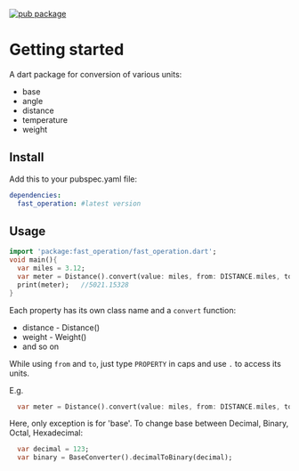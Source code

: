 [![pub package](https://img.shields.io/pub/v/fast_operation.svg)](https://pub.dev/packages/fast_operation)

# Getting started

A dart package for conversion of various units:

- base
- angle
- distance
- temperature
- weight


## Install

Add this to your pubspec.yaml file:

```yaml
dependencies:
  fast_operation: #latest version
```

## Usage

```dart
import 'package:fast_operation/fast_operation.dart';
void main(){
  var miles = 3.12;
  var meter = Distance().convert(value: miles, from: DISTANCE.miles, to: DISTANCE.meter);
  print(meter);   //5021.15328
}
```
Each property has its own class name and a ```convert``` function:
- distance - Distance()
- weight - Weight()
- and so on

While using ```from``` and ```to```, just type ```PROPERTY``` in caps and use ```.``` to access its units.

E.g.

```dart
  var meter = Distance().convert(value: miles, from: DISTANCE.miles, to: DISTANCE.meter);
```

Here, only exception is for 'base'.
To change base between Decimal, Binary, Octal, Hexadecimal:

```dart
  var decimal = 123;
  var binary = BaseConverter().decimalToBinary(decimal);
```
